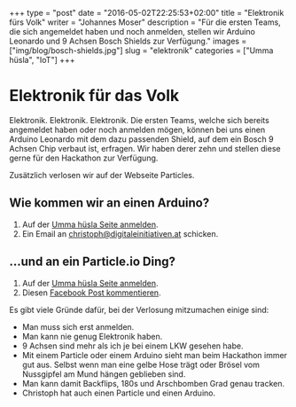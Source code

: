 +++
type = "post"
date = "2016-05-02T22:25:53+02:00"
title = "Elektronik fürs Volk"
writer = "Johannes Moser"
description = "Für die ersten Teams, die sich angemeldet haben und noch anmelden, stellen wir Arduino Leonardo und 9 Achsen Bosch Shields zur Verfügung."
images = ["img/blog/bosch-shields.jpg"]
slug = "elektronik"
categories = ["Umma hüsla", "IoT"]
+++

# Elektronik für das Volk

Elektronik. Elektronik. Elektronik. Die ersten Teams, welche sich bereits angemeldet haben oder noch anmelden mögen, können bei uns einen Arduino Leonardo mit dem dazu passenden Shield, auf dem ein Bosch 9 Achsen Chip verbaut ist, erfragen. Wir haben derer zehn und stellen diese gerne für den Hackathon zur Verfügung.

Zusätzlich verlosen wir auf der Webseite Particles.

## Wie kommen wir an einen Arduino?

1. Auf der [Umma hüsla Seite anmelden](http://uh.digitaleinitiativen.at/ummahuesla/).
2. Ein Email an [christoph@digitaleinitiativen.at](mailto:christoph@digitaleinitiativen.at) schicken.

## ...und an ein Particle.io Ding?

1. Auf der [Umma hüsla Seite anmelden](http://uh.digitaleinitiativen.at/ummahuesla/).
2. Diesen [Facebook Post kommentieren](https://www.facebook.com/events/752299221572583/permalink/807319059403932/).

Es gibt viele Gründe dafür, bei der Verlosung mitzumachen einige sind:

* Man muss sich erst anmelden.
* Man kann nie genug Elektronik haben.
* 9 Achsen sind mehr als ich je bei einem LKW gesehen habe.
* Mit einem Particle oder einem Arduino sieht man beim Hackathon immer gut aus. Selbst wenn man eine gelbe Hose trägt oder Brösel vom Nussgipfel am Mund hängen geblieben sind.
* Man kann damit Backflips, 180s und Arschbomben Grad genau tracken.
* Christoph hat auch einen Particle und einen Arduino.
